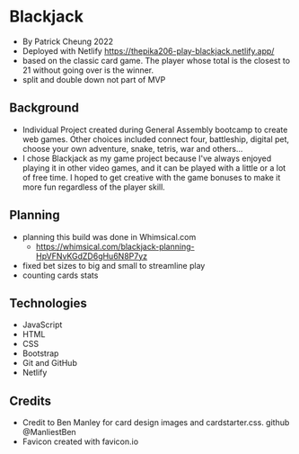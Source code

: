 # Blackjack
- By Patrick Cheung 2022
- Deployed with Netlify  https://thepika206-play-blackjack.netlify.app/
- based on the classic card game.  The player whose total is the closest to 21 without going over is the winner.
- split and double down not part of MVP

## Background
- Individual Project created during General Assembly bootcamp to create web games.  Other choices included connect four, battleship, digital pet, choose your own adventure, snake, tetris, war and others... 
- I chose Blackjack as my game project because I've always enjoyed playing it in other video games, and it can be played with a little or a lot of free time.   I hoped to get creative with the game bonuses to make it more fun regardless of the player skill.


## Planning
- planning this build was done in Whimsical.com  
  - https://whimsical.com/blackjack-planning-HpVFNvKGdZD6gHu6N8P7yz
- fixed bet sizes to big and small to streamline play
- counting cards stats


## Technologies
- JavaScript
- HTML
- CSS
- Bootstrap
- Git and GitHub
- Netlify

## Credits
- Credit to Ben Manley for card design images and cardstarter.css.   github @ManliestBen
- Favicon created with favicon.io